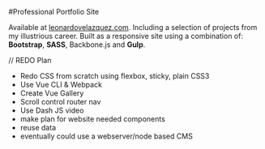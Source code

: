 #Professional Portfolio Site

Available at [leonardovelazquez.com](leonardovelazquez.com). 
Including a selection of projects from my illustrious career.
Built as a responsive site using a combination of: **Bootstrap**, **SASS**, Backbone.js and **Gulp**.

// REDO Plan
- Redo CSS from scratch using flexbox, sticky, plain CSS3
- Use Vue CLI & Webpack
- Create Vue Gallery
- Scroll control router nav
- Use Dash JS video
- make plan for website needed components
- reuse data
- eventually could use a webserver/node based CMS

